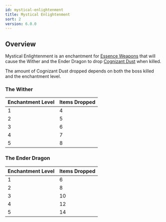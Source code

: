 ```yaml
---
id: mystical-enlightenment
title: Mystical Enlightenment
sort: 2
version: 6.0.0
---
```


## Overview

Mystical Enlightenment is an enchantment for [Essence Weapons](../items/essence-tools.md) that will cause the Wither and the Ender Dragon to drop [Cognizant Dust](../items/cognizant-dust.md) when killed.

The amount of Cognizant Dust dropped depends on both the boss killed and the enchantment level.

### The Wither

| Enchantment Level | Items Dropped |
|-------------------|---------------|
| 1                 | 4             |
| 2                 | 5             |
| 3                 | 6             |
| 4                 | 7             |
| 5                 | 8             |

### The Ender Dragon

| Enchantment Level | Items Dropped |
|-------------------|---------------|
| 1                 | 6             |
| 2                 | 8             |
| 3                 | 10            |
| 4                 | 12            |
| 5                 | 14            |
